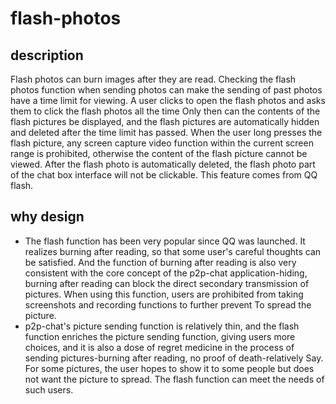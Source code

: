 # flash-photos

## description

Flash photos can burn images after they are read. Checking the flash photos function when sending photos can make the sending of past photos have a time limit for viewing. A user clicks to open the flash photos and asks them to click the flash photos all the time Only then can the contents of the flash pictures be displayed, and the flash pictures are automatically hidden and deleted after the time limit has passed. When the user long presses the flash picture, any screen capture video function within the current screen range is prohibited, otherwise the content of the flash picture cannot be viewed. After the flash photo is automatically deleted, the flash photo part of the chat box interface will not be clickable. This feature comes from QQ flash.

## why design

- The flash function has been very popular since QQ was launched. It realizes burning after reading, so that some user's careful thoughts can be satisfied. And the function of burning after reading is also very consistent with the core concept of the p2p-chat application-hiding, burning after reading can block the direct secondary transmission of pictures. When using this function, users are prohibited from taking screenshots and recording functions to further prevent To spread the picture.
- p2p-chat's picture sending function is relatively thin, and the flash function enriches the picture sending function, giving users more choices, and it is also a dose of regret medicine in the process of sending pictures-burning after reading, no proof of death-relatively Say. For some pictures, the user hopes to show it to some people but does not want the picture to spread. The flash function can meet the needs of such users.